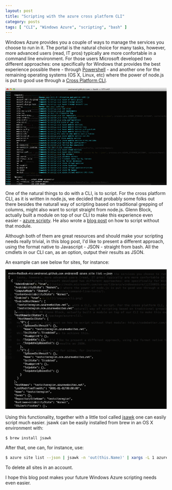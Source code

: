 ```yaml
---
layout: post
title: "Scripting with the azure cross platform CLI"
category: posts
tags: [ "CLI", "Windows Azure", "scripting", "bash" ]
---
```


Windows Azure provides you a couple of ways to manage the services you choose to run in it. The portal is the natural choice for many tasks, however, more advanced users (read, IT pros) typically are more confortable in a command line environment.
For those users Microsoft developed two different approaches: one specifically for Windows that provides the best experience possible there - through [Powershell](http://msdn.microsoft.com/en-us/library/windowsazure/jj156055.aspx) - and another one for the remaining operating systems (OS X, Linux, etc) where the power of node.js is put to good use through a [Cross Platform CLI](http://www.windowsazure.com/en-us/manage/linux/how-to-guides/command-line-tools/).

![Cross Platform CLI](/images/posts/cli.png)

One of the natural things to do with a CLI, is to script. For the cross platform CLI, as it is written in node.js, we decided that probably some folks out there besides the naturall way of scripting based on traditional grepping of columns, might also want to script straight from node.js. Glenn Block, actually built a module on top of our CLI to make this experience even easier - [azure scripty](https://npmjs.org/package/azure-cli). He also wrote a [blog post](http://codebetter.com/glennblock/2012/12/25/simple-bash-scripting-for-azure-cli/) on how to script without that module. 

Although both of them are great resources and should make your scripting needs really trivial, in this blog post, I'd like to present a different approach, using the format native to Javascript - JSON - straight from bash. All the cmdlets in our CLI can, as an option, output their results as JSON.

An example can see below for sites, for instance:

![Cross Platform CLI](/images/posts/json.png)

Using this functionality, together with a little tool called [jsawk](https://github.com/micha/jsawk) one can easily script much easier. jsawk can be easily installed from brew in an OS X environment with:

``` bash
$ brew install jsawk
```

After that, one can, for instance, use:

``` bash
$ azure site list --json | jsawk -n 'out(this.Name)' | xargs -L 1 azure site delete -q
```

To delete all sites in an account.

I hope this blog post makes your future Windows Azure scripting needs even easier.